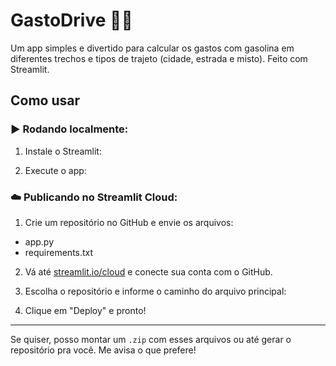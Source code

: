 # GastoDrive 🚗⛽

Um app simples e divertido para calcular os gastos com gasolina em diferentes trechos e tipos de trajeto (cidade, estrada e misto). Feito com Streamlit.

## Como usar

### ▶️ Rodando localmente:

1. Instale o Streamlit:

2. Execute o app:

### ☁️ Publicando no Streamlit Cloud:

1. Crie um repositório no GitHub e envie os arquivos:
- app.py
- requirements.txt

2. Vá até [streamlit.io/cloud](https://streamlit.io/cloud) e conecte sua conta com o GitHub.

3. Escolha o repositório e informe o caminho do arquivo principal:

4. Clique em "Deploy" e pronto!

---

Se quiser, posso montar um `.zip` com esses arquivos ou até gerar o repositório pra você. Me avisa o que prefere!
